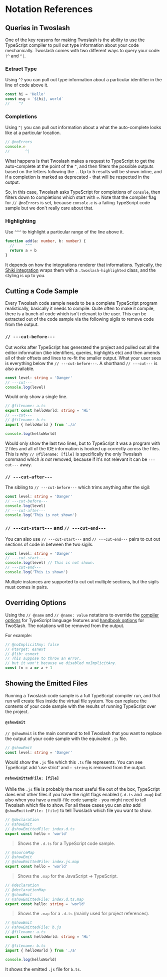 # Notation References

## Queries in Twoslash

One of the key reasons for making Twoslash is the ability to use the TypeScript compiler to pull out type information about your code mechanically. Twoslash comes with two different ways to query your code: `?^` and `^|`.

### Extract Type

Using `^?` you can pull out type information about a particular identifier in the line of code above it.

```ts twoslash input
const hi = 'Hello'
const msg = `${hi}, world`
//    ^?
```

### Completions

Using `^|` you can pull out information about a what the auto-complete looks like at a particular location.

```ts twoslash input
// @noErrors
console.e
//       ^|
```

What happens is that Twoslash makes a request to TypeScript to get the auto-complete at the point of the `^`, and then filters the possible outputs based on the letters following the `.`. Up to 5 results will be shown inline, and if a completion is marked as deprecated - that will be respected in the output.

So, in this case, Twoslash asks TypeScript for completions of `console`, then filters down to completions which start with `e`. Note that the compiler flag for `// @noErrors` is set, because `console.e` is a failing TypeScript code sample but we don't really care about that.

### Highlighting

Use `^^^` to highlight a particular range of the line above it.

```ts twoslash input
function add(a: number, b: number) {
  //     ^^^
  return a + b
}
```

It depends on how the integrations renderer that informations. Typically, the [Shiki integration](https://twoslash.netlify.app/guide/highlight) wraps them with a `.twoslash-highlighted` class, and the styling is up to you.

## Cutting a Code Sample

Every Twoslash code sample needs to be a complete TypeScript program realistically, basically it needs to compile. Quite often to make it compile, there is a bunch of code which isn't relevant to the user. This can be extracted out of the code sample via the following sigils to remove code from the output.

### `// ---cut-before---`

Cut works after TypeScript has generated the project and pulled out all the editor information (like identifiers, queries, highlights etc) and then amends all of their offsets and lines to re-fit the smaller output. What your user sees is everything below the `// ---cut-before---`. A shorthand `// ---cut---` is also available.

```ts twoslash input
const level: string = 'Danger'
// ---cut---
console.log(level)
```

Would only show a single line.

```ts twoslash input
// @filename: a.ts
export const helloWorld: string = 'Hi'
// ---cut---
// @filename: b.ts
import { helloWorld } from './a'

console.log(helloWorld)
```

Would only show the last two lines, but to TypeScript it was a program with 2 files and all of the IDE information is hooked up correctly across the files. This is why `// @filename: [file]` is specifically the only Twoslash command which _is not_ removed, because if it's not relevant it can be `---cut---` away.

### `// ---cut-after---`

The sibling to `// ---cut-before---` which trims anything after the sigil:

```ts twoslash input
const level: string = 'Danger'
// ---cut-before---
console.log(level)
// ---cut-after---
console.log('This is not shown')
```

### `// ---cut-start---` and `// ---cut-end---`

You can also use `// ---cut-start---` and `// ---cut-end---` pairs to cut out sections of code in between the two sigils.

```ts twoslash input
const level: string = 'Danger'
// ---cut-start---
console.log(level) // This is not shown.
// ---cut-end---
console.log('This is shown')
```

Multiple instances are supported to cut out multiple sections, but the sigils must comes in pairs.

## Overriding Options

Using the `// @name` and `// @name: value` notations to override the [compiler options](/refs/options#compiler-options) for TypeScript language features and [handbook options](/refs/options#handbook-options) for TwoSlash. The notations will be removed from the output.

For example:

```ts twoslash input
// @noImplicitAny: false
// @target: esnext
// @lib: esnext
// This suppose to throw an error,
// but it won't because we disabled noImplicitAny.
const fn = a => a + 1
```

## Showing the Emitted Files

Running a Twoslash code sample is a full TypeScript compiler run, and that run will create files inside the virtual file system. You can replace the contents of your code sample with the results of running TypeScript over the project.

#### `@showEmit`

`// @showEmit` is the main command to tell Twoslash that you want to replace the output of your code sample with the equivalent `.js` file.

```ts twoslash input
// @showEmit
const level: string = 'Danger'
```

Would show the `.js` file which this `.ts` file represents. You can see TypeScript add 'use strict' and `: string` is removed from the output.

#### `@showEmittedFile: [file]`

While the `.js` file is probably the most useful file out of the box, TypeScript does emit other files if you have the right flags enabled (`.d.ts` and `.map`) but also when you have a multi-file code sample - you might need to tell Twoslash which file to show. For all these cases you can _also_ add `@showEmittedFile: [file]` to tell Twoslash which file you want to show.

```ts twoslash input
// @declaration
// @showEmit
// @showEmittedFile: index.d.ts
export const hello = 'world'
```

> Shows the `.d.ts` for a TypeScript code sample.

```ts twoslash input
// @sourceMap
// @showEmit
// @showEmittedFile: index.js.map
export const hello = 'world'
```

> Shows the `.map` for the JavaScript -> TypeScript.

```ts twoslash input
// @declaration
// @declarationMap
// @showEmit
// @showEmittedFile: index.d.ts.map
export const hello: string = 'world'
```

> Shows the `.map` for a `.d.ts` (mainly used for project references).

```ts twoslash input
// @showEmit
// @showEmittedFile: b.js
// @filename: a.ts
export const helloWorld: string = 'Hi'

// @filename: b.ts
import { helloWorld } from './a'

console.log(helloWorld)
```

It shows the emitted `.js` file for `b.ts`.
